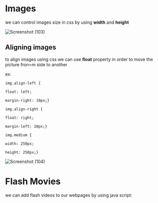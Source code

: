 # Images

we can control images size in css by using **width** and **height**

![Screenshot (103)](https://user-images.githubusercontent.com/70090232/93694390-e4cfde80-fb13-11ea-8016-a4ab65ee64d3.png)


## Aligning images

to align images using css we can use **float** property in order to move the picture fron=m side to another

ex: 

`img.align-left {`

`float: left;`

`margin-right: 10px;}`

`img.align-right {`

`float: right;`

`margin-left: 10px;}`

`img.medium {`

`width: 250px;` 

`height: 250px;}`


![Screenshot (104)](https://user-images.githubusercontent.com/70090232/93694480-db934180-fb14-11ea-96d0-947213cecf2a.png)

# Flash Movies

we can add flash videos to our webpages by using java script:

